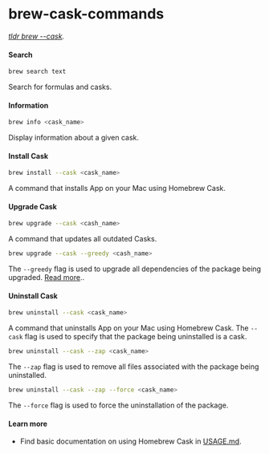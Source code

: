 # brew-cask-commands

_[tldr brew --cask](https://tldr.inbrowser.app/pages/common/brew-cask)._

#### Search

```zsh
brew search text
```

Search for formulas and casks.

#### Information

```zsh
brew info <cask_name>
```
Display information about a given cask.

#### Install Cask

```zsh
brew install --cask <cask_name>
```

A command that installs App on your Mac using Homebrew Cask.

#### Upgrade Cask

```zsh
brew upgrade --cask <cash_name>
```

A command that updates all outdated Casks.

```zsh
brew upgrade --cask --greedy <cash_name>
```

The `--greedy` flag is used to upgrade all dependencies of the package being upgraded. [Read more](https://github.com/Homebrew/homebrew-cask/blob/master/USAGE.md#updatingupgrading-casks)..

#### Uninstall Cask

```zsh
brew uninstall --cask <cask_name>
```

A command that uninstalls App on your Mac using Homebrew Cask. The `--cask` flag is used to specify that the package being uninstalled is a cask.

```zsh
brew uninstall --cask --zap <cask_name>
```

The `--zap` flag is used to remove all files associated with the package being uninstalled.

```zsh
brew uninstall --cask --zap --force <cask_name>
```

The `--force` flag is used to force the uninstallation of the package.

#### Learn more

- Find basic documentation on using Homebrew Cask in [USAGE.md]([USAGE.md](https://github.com/Homebrew/homebrew-cask/blob/master/USAGE.md)https://github.com/Homebrew/homebrew-cask/blob/master/USAGE.md).
